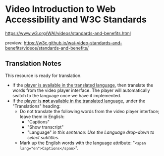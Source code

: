 # Video Introduction to Web Accessibility and W3C Standards
https://www.w3.org/WAI/videos/standards-and-benefits.html

preview: https://w3c.github.io/wai-video-standards-and-benefits/videos/standards-and-benefits/

## Translation Notes

This resource is ready for translation.

* If the [player is available in the translated language](https://github.com/ableplayer/ableplayer/blob/master/README.md#user-content-supported-languages), then translate the words from the video player interface. The player will automatically switch to the language once we have it implemented.
* If the [player is **not** available in the translated language](https://github.com/ableplayer/ableplayer/blob/master/README.md#user-content-supported-languages), under the "Translations" heading:
   * Do not translate the following words from the video player interface; leave them in English:
     * "Captions"
     * "Show transcript"
     * "Language" _in this sentence: Use the Language drop-down to select subtitles._
   * Mark up the English words with the language attribute: "`<span lang="en">Captions</span>`". 

